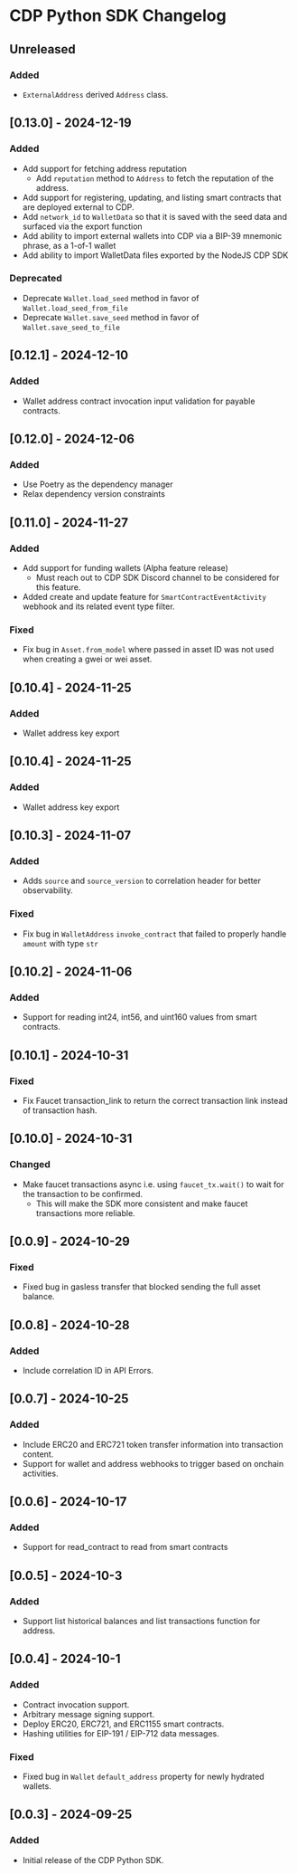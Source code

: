 # CDP Python SDK Changelog

## Unreleased

### Added

- `ExternalAddress` derived `Address` class.


## [0.13.0] - 2024-12-19

### Added

- Add support for fetching address reputation
  - Add `reputation` method to `Address` to fetch the reputation of the address.
- Add support for registering, updating, and listing smart contracts that are
deployed external to CDP.
- Add `network_id` to `WalletData` so that it is saved with the seed data and surfaced via the export function
- Add ability to import external wallets into CDP via a BIP-39 mnemonic phrase, as a 1-of-1 wallet
- Add ability to import WalletData files exported by the NodeJS CDP SDK

### Deprecated

- Deprecate `Wallet.load_seed` method in favor of `Wallet.load_seed_from_file`
- Deprecate `Wallet.save_seed` method in favor of `Wallet.save_seed_to_file`

## [0.12.1] - 2024-12-10

### Added

- Wallet address contract invocation input validation for payable contracts.

## [0.12.0] - 2024-12-06

### Added

- Use Poetry as the dependency manager
- Relax dependency version constraints

## [0.11.0] - 2024-11-27

### Added

- Add support for funding wallets (Alpha feature release)
    - Must reach out to CDP SDK Discord channel to be considered for this feature.
- Added create and update feature for `SmartContractEventActivity` webhook and its related event type filter.

### Fixed

- Fix bug in `Asset.from_model` where passed in asset ID was not used when creating a gwei or wei asset.

## [0.10.4] - 2024-11-25

### Added

- Wallet address key export

## [0.10.4] - 2024-11-25

### Added

- Wallet address key export

## [0.10.3] - 2024-11-07

### Added

- Adds `source` and `source_version` to correlation header for better observability.

### Fixed

- Fix bug in `WalletAddress` `invoke_contract` that failed to properly handle `amount` with type `str`

## [0.10.2] - 2024-11-06

### Added

- Support for reading int24, int56, and uint160 values from smart contracts.

## [0.10.1] - 2024-10-31

### Fixed

- Fix Faucet transaction_link to return the correct transaction link instead of transaction hash.

## [0.10.0] - 2024-10-31

### Changed

- Make faucet transactions async i.e. using `faucet_tx.wait()` to wait for the transaction to be confirmed.
    - This will make the SDK more consistent and make faucet transactions more reliable.

## [0.0.9] - 2024-10-29

### Fixed

- Fixed bug in gasless transfer that blocked sending the full asset balance.

## [0.0.8] - 2024-10-28

### Added

- Include correlation ID in API Errors.

## [0.0.7] - 2024-10-25

### Added

- Include ERC20 and ERC721 token transfer information into transaction content.
- Support for wallet and address webhooks to trigger based on onchain activities.

## [0.0.6] - 2024-10-17

### Added

- Support for read_contract to read from smart contracts

## [0.0.5] - 2024-10-3

### Added

- Support list historical balances and list transactions function for address.

## [0.0.4] - 2024-10-1

### Added

- Contract invocation support.
- Arbitrary message signing support.
- Deploy ERC20, ERC721, and ERC1155 smart contracts.
- Hashing utilities for EIP-191 / EIP-712 data messages.

### Fixed

- Fixed bug in `Wallet` `default_address` property for newly hydrated wallets.

## [0.0.3] - 2024-09-25

### Added

- Initial release of the CDP Python SDK.
